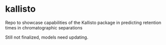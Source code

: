 # kallisto
Repo to showcase capabilities of the Kallisto package in predicting retention times in chromatographic separations

Still not finalized, models need updating.
